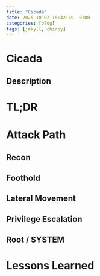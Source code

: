 ```yaml
---
title: "Cicada"
date: 2025-10-02 15:42:59 -0700
categories: [blog]
tags: [jekyll, chirpy]
---
```

# Cicada

## Description

# TL;DR

# Attack Path

## Recon

## Foothold

## Lateral Movement

## Privilege Escalation

## Root / SYSTEM

# Lessons Learned

